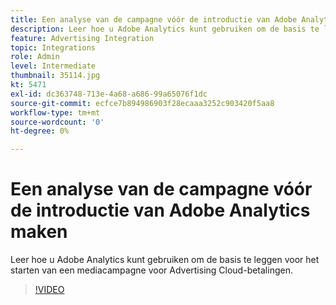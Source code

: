 ```yaml
---
title: Een analyse van de campagne vóór de introductie van Adobe Analytics maken
description: Leer hoe u Adobe Analytics kunt gebruiken om de basis te leggen voor het starten van een mediacampagne voor Advertising Cloud-betalingen.
feature: Advertising Integration
topic: Integrations
role: Admin
level: Intermediate
thumbnail: 35114.jpg
kt: 5471
exl-id: dc363748-713e-4a68-a686-99a65076f1dc
source-git-commit: ecfce7b894986903f28ecaaa3252c903420f5aa8
workflow-type: tm+mt
source-wordcount: '0'
ht-degree: 0%

---
```


# Een analyse van de campagne vóór de introductie van Adobe Analytics maken

Leer hoe u Adobe Analytics kunt gebruiken om de basis te leggen voor het starten van een mediacampagne voor Advertising Cloud-betalingen.

>[!VIDEO](https://video.tv.adobe.com/v/35114/?quality=12&learn=on)
